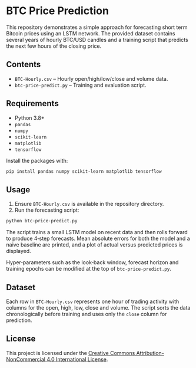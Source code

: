 # BTC Price Prediction

This repository demonstrates a simple approach for forecasting short term Bitcoin prices using an LSTM network. The provided dataset contains several years of hourly BTC/USD candles and a training script that predicts the next few hours of the closing price.

## Contents
- `BTC-Hourly.csv` – Hourly open/high/low/close and volume data.
- `btc-price-predict.py` – Training and evaluation script.

## Requirements
- Python 3.8+
- `pandas`
- `numpy`
- `scikit-learn`
- `matplotlib`
- `tensorflow`

Install the packages with:

```bash
pip install pandas numpy scikit-learn matplotlib tensorflow
```

## Usage
1. Ensure `BTC-Hourly.csv` is available in the repository directory.
2. Run the forecasting script:

```bash
python btc-price-predict.py
```

The script trains a small LSTM model on recent data and then rolls forward to produce 4‑step forecasts. Mean absolute errors for both the model and a naive baseline are printed, and a plot of actual versus predicted prices is displayed.

Hyper‑parameters such as the look‑back window, forecast horizon and training epochs can be modified at the top of `btc-price-predict.py`.

## Dataset
Each row in `BTC-Hourly.csv` represents one hour of trading activity with columns for the open, high, low, close and volume. The script sorts the data chronologically before training and uses only the `close` column for prediction.

## License
This project is licensed under the [Creative Commons Attribution-NonCommercial 4.0 International License](https://creativecommons.org/licenses/by-nc/4.0/).
